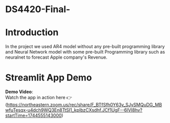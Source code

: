 # DS4420-Final-
# Introduction
In the project we used AR4 model without any pre-built programming library and Neural Network model with some pre-built Programming library such as neuralnet to forecast Apple company's Revenue.
 
# Streamlit App Demo
**Demo Video**:  
Watch the app in action here 👉 (https://northeastern.zoom.us/rec/share/F_BTfSfh0Y63y_SJySMQuDG_MBwfuTesqx-u4dch9WQ3En8TtSI1_kpIbzCXsdhf.JCf1UgF--6lVI8hv?startTime=1744555143000)

